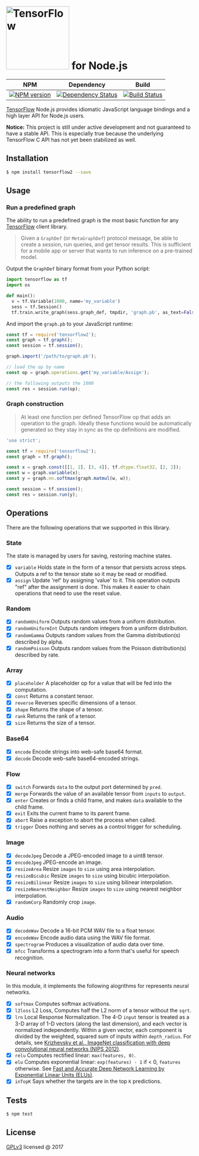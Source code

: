 # <img alt="TensorFlow" src="https://www.tensorflow.org/images/tf_logo_transp.png" width="170"/> for Node.js

| NPM | Dependency | Build |
|-----|------------|-------|
|[![NPM version][npm-image]][npm-url]|[![Dependency Status][david-image]][david-url]|[![Build Status][travis-image]][travis-url]|

[npm-image]: https://img.shields.io/npm/v/tensorflow2.svg?style=flat-square
[npm-url]: https://npmjs.org/package/tensorflow2
[travis-image]: https://img.shields.io/travis/yorkie/tensorflow-nodejs.svg?style=flat-square
[travis-url]: https://travis-ci.org/yorkie/tensorflow-nodejs
[david-image]: http://img.shields.io/david/yorkie/tensorflow-nodejs.svg?style=flat-square
[david-url]: https://david-dm.org/yorkie/tensorflow-nodejs

[TensorFlow] Node.js provides idiomatic JavaScript language bindings and a high layer 
API for Node.js users.

**Notice:** This project is still under active development and not guaranteed to have a
stable API. This is especially true because the underlying TensorFlow C API has not yet
been stabilized as well.

## Installation

```sh
$ npm install tensorflow2 --save
```

## Usage

### Run a predefined graph

The ability to run a predefined graph is the most basic function for any [TensorFlow] client library.

> Given a `GraphDef` (or `MetaGraphDef`) protocol message, be able to create a session, run queries, and get tensor results. This is sufficient for a mobile app or server that wants to run inference on a pre-trained model.

Output the `GraphDef` binary format from your Python script:

```python
import tensorflow as tf
import os

def main():
  v = tf.Variable(1000, name='my_variable')
  sess = tf.Session()
  tf.train.write_graph(sess.graph_def, tmpdir, 'graph.pb', as_text=False)
```

And import the `graph.pb` to your JavaScript runtime:

```js
const tf = require('tensorflow2');
const graph = tf.graph();
const session = tf.session();

graph.import('/path/to/graph.pb');

// load the op by name
const op = graph.operations.get('my_variable/Assign');

// the following outputs the 1000
const res = session.run(op);
```

### Graph construction

> At least one function per defined TensorFlow op that adds an operation to the graph. Ideally these functions would be automatically generated so they stay in sync as the op definitions are modified.

```js
'use strict';

const tf = require('tensorflow2');
const graph = tf.graph();

const x = graph.const([[1, 2], [3, 4]], tf.dtype.float32, [2, 2]);
const w = graph.variable(x);
const y = graph.nn.softmax(graph.matmul(w, w));

const session = tf.session();
const res = session.run(y);
```

## Operations

There are the following operations that we supported in this library.

### State

The state is managed by users for saving, restoring machine states.

- [x] `variable` Holds state in the form of a tensor that persists across steps. Outputs a ref to the tensor state so it may be read or modified.
- [x] `assign` Update 'ref' by assigning 'value' to it. This operation outputs "ref" after the assignment is done. This makes it easier to chain operations that need to use the reset value.

### Random

- [x] `randomUniform` Outputs random values from a uniform distribution.
- [x] `randomUniformInt` Outputs random integers from a uniform distribution.
- [x] `randomGamma` Outputs random values from the Gamma distribution(s) described by alpha.
- [x] `randomPoisson` Outputs random values from the Poisson distribution(s) described by rate.

### Array

- [x] `placeholder` A placeholder op for a value that will be fed into the computation.
- [x] `const` Returns a constant tensor.
- [x] `reverse` Reverses specific dimensions of a tensor.
- [x] `shape` Returns the shape of a tensor.
- [x] `rank` Returns the rank of a tensor.
- [x] `size` Returns the size of a tensor.

### Base64

- [x] `encode` Encode strings into web-safe base64 format.
- [x] `decode` Decode web-safe base64-encoded strings.

### Flow

- [x] `switch` Forwards `data` to the output port determined by `pred`.
- [x] `merge` Forwards the value of an available tensor from `inputs` to `output`.
- [x] `enter` Creates or finds a child frame, and makes `data` available to the child frame.
- [x] `exit` Exits the current frame to its parent frame.
- [x] `abort` Raise a exception to abort the process when called.
- [x] `trigger` Does nothing and serves as a control trigger for scheduling.

### Image

- [x] `decodeJpeg` Decode a JPEG-encoded image to a uint8 tensor.
- [x] `encodeJpeg` JPEG-encode an image.
- [x] `resizeArea` Resize `images` to `size` using area interpolation.
- [x] `resizeBicubic` Resize `images` to `size` using bicubic interpolation.
- [x] `resizeBilinear` Resize `images` to `size` using bilinear interpolation.
- [x] `resizeNearestNeighbor` Resize `images` to `size` using nearest neighbor interpolation.
- [x] `randomCorp` Randomly crop `image`.

### Audio

- [x] `decodeWav` Decode a 16-bit PCM WAV file to a float tensor.
- [x] `encodeWav` Encode audio data using the WAV file format.
- [x] `spectrogram` Produces a visualization of audio data over time.
- [x] `mfcc` Transforms a spectrogram into a form that's useful for speech recognition.

### Neural networks

In this module, it implements the following alogrithms for represents neural networks.

- [x] `softmax` Computes softmax activations.
- [x] `l2loss` L2 Loss, Computes half the L2 norm of a tensor without the `sqrt`.
- [x] `lrn` Local Response Normalization. The 4-D `input` tensor is treated as a 3-D array of 1-D vectors (along the last dimension), and each vector is normalized independently.  Within a given vector, each component is divided by the weighted, squared sum of inputs within `depth_radius`. For details, see [Krizhevsky et al., ImageNet classification with deep convolutional neural networks (NIPS 2012)](http://papers.nips.cc/paper/4824-imagenet-classification-with-deep-convolutional-neural-networks).
- [x] `relu` Computes rectified linear: `max(features, 0)`.
- [x] `elu` Computes exponential linear: `exp(features) - 1` if < 0, `features` otherwise. See [Fast and Accurate Deep Network Learning by Exponential Linear Units (ELUs)](http://arxiv.org/abs/1511.0728).
- [x] `inTopK` Says whether the targets are in the top `K` predictions.

## Tests

```sh
$ npm test
```

## License

[GPLv3](./LICENSE) licensed @ 2017

[TensorFlow]: http://tensorflow.org